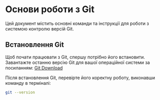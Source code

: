 # Основи роботи з Git

Цей документ містить основні команди та інструкції для роботи з системою контролю версій Git.

## Встановлення Git

Щоб почати працювати з Git, спершу потрібно його встановити. Завантажте останню версію Git для вашої операційної системи за посиланням:
[Git Download](https://git-scm.com/downloads)

Після встановлення Git, перевірте його коректну роботу, виконавши команду в терміналі:

```bash
git --version
